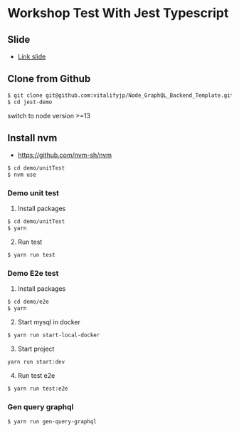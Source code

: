 # Workshop Test With Jest Typescript
## Slide
- [Link slide](https://docs.google.com/presentation/d/1s5C0Xji-TVVMucqDaXL-U2OSMHPaOuvgmrYxGs8hyek/edit#slide=id.gc6f9e470d_0_0)

## Clone from Github

```sh
$ git clone git@github.com:vitalifyjp/Node_GraphQL_Backend_Template.git jest-demo
$ cd jest-demo
```
switch to node version >=13

## Install nvm
- https://github.com/nvm-sh/nvm

```sh
$ cd demo/unitTest
$ nvm use
```

### Demo unit test

1. Install packages 

```sh
$ cd demo/unitTest
$ yarn 
```

2. Run test

```sh
$ yarn run test
```

### Demo E2e test
1. Install packages 

```sh
$ cd demo/e2e
$ yarn 
```

2. Start mysql in docker

```sh
$ yarn run start-local-docker
```
3. Start project

```sh
yarn run start:dev
```

4. Run test e2e

```sh
$ yarn run test:e2e

```

### Gen query graphql

```sh
$ yarn run gen-query-graphql
```